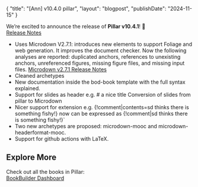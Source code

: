 {
"title": "[Ann] v10.4.0 pillar",
"layout": "blogpost",
"publishDate": "2024-11-15"
}

We’re excited to announce the release of **Pillar v10.4.1**! 🎉  
[Release Notes](https://github.com/pillar-markup/pillar/releases/tag/v10.4.1)

- Uses Microdown V2.7.1: introduces new elements to support Foliage and web generation. It improves the document checker. Now the following analyses are reported: duplicated anchors, references to unexisting anchors, unreferenced figures, missing figure files, and missing input files. [Microdown v2.7.1 Release Notes](https://github.com/pillar-markup/Microdown/releases/tag/v2.7.1)  
- Cleaned archetypes
- New documentation inside the bod-book template with the full syntax explained.
- Support for slides as header e.g. # a nice title Conversion of slides from pillar to Microdown
- Nicer support for extension e.g. {!comment|contents=sd thinks there is something fishy!} now can be expressed as {!comment|sd thinks there is something fishy!}`
- Two new archetypes are proposed: microdown-mooc and microdown-headerformat-mooc.
- Support for github actions with LaTeX.

## Explore More
Check out all the books in Pillar:  
[BookBuilder Dashboard](https://github.com/SquareBracketAssociates/BookBuilderDashboard/blob/master/README.md)
